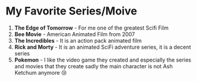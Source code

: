 # My Favorite Series/Moive
1. **The Edge of Tomorrow** - For me one of the greatest Scifi Film
2. **Bee Movie**  - American Animated Film from 2007
3. **The Incredibles** - It is an action pack animated film
4. **Rick and Morty** - It is an animated SciFi adventure series, it is a decent series
5. **Pokemon** - I like the video game they created and especially the series and movies that they create sadly the main character is not Ash Ketchum anymore :cry:
